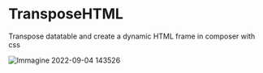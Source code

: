 # TransposeHTML
Transpose datatable and create a dynamic HTML frame in composer with css

![Immagine 2022-09-04 143526](https://user-images.githubusercontent.com/36882050/188313749-0b44fa6a-983b-4c6e-89e5-8dd34fa239f6.png)

